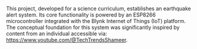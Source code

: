This project, developed for a science curriculum, establishes an earthquake alert system. Its core functionality is powered by an ESP8266 microcontroller integrated with the Blynk Internet of Things (IoT) platform. The conceptual foundation for this system was significantly inspired by content from an individual accessible via: https://www.youtube.com/@TechTrendsShameer.
